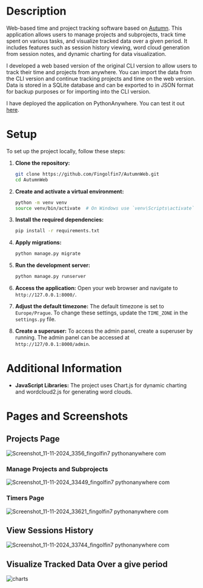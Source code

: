 # Description

Web-based time and project tracking software based on [Autumn](https://github.com/Fingolfin7/Autumn). 
This application allows users to manage projects and subprojects, track time spent on various tasks, 
and visualize tracked data over a given period. It includes features such as session history viewing, 
word cloud generation from session notes, and dynamic charting for data visualization.

I developed a web based version of the original CLI version to allow users to track their time and projects from anywhere. 
You can import the data from the CLI version and continue tracking projects and time on the web version. 
Data is stored in a SQLite database and can be exported to in JSON format for backup purposes or for importing into the CLI version.

I have deployed the application on PythonAnywhere. You can test it out [here](http://fingolfin7.pythonanywhere.com/).

# Setup

To set up the project locally, follow these steps:

1. **Clone the repository:**
    ```sh
    git clone https://github.com/Fingolfin7/AutumnWeb.git
    cd AutumnWeb
    ```

2. **Create and activate a virtual environment:**
    ```sh
    python -m venv venv
    source venv/bin/activate  # On Windows use `venv\Scripts\activate`
    ```

3. **Install the required dependencies:**
    ```sh
    pip install -r requirements.txt
    ```

4. **Apply migrations:**
    ```sh
    python manage.py migrate
    ```

5. **Run the development server:**
    ```sh
    python manage.py runserver
    ```

6. **Access the application:**
    Open your web browser and navigate to `http://127.0.0.1:8000/`.

7. **Adjust the default timezone:**
    The default timezone is set to `Europe/Prague`.
    To change these settings, update the `TIME_ZONE` in the  `settings.py` file.

8. **Create a superuser:**
    To access the admin panel, create a superuser by running.
    The admin panel can be accessed at `http://127/0.0.1:8000/admin`.

# Additional Information

- **JavaScript Libraries:** The project uses Chart.js for dynamic charting and wordcloud2.js for generating word clouds.

# Pages and Screenshots

## Projects Page
![Screenshot_11-11-2024_3356_fingolfin7 pythonanywhere com](https://github.com/user-attachments/assets/eadf27ca-96aa-4790-b922-994b6e0353e4)

### Manage Projects and Subprojects
![Screenshot_11-11-2024_33449_fingolfin7 pythonanywhere com](https://github.com/user-attachments/assets/14a5672e-7104-4ddb-9862-e74e013ad498)

### Timers Page
![Screenshot_11-11-2024_33621_fingolfin7 pythonanywhere com](https://github.com/user-attachments/assets/e5d371c4-f535-4492-be09-e796bdd00595)

## View Sessions History
![Screenshot_11-11-2024_33744_fingolfin7 pythonanywhere com](https://github.com/user-attachments/assets/26d6d230-a296-4196-8416-5975cd2e4e01)

## Visualize Tracked Data Over a give period
![charts](https://github.com/user-attachments/assets/23cc10d5-e5f1-421d-a1cb-8b45521d45fc)
